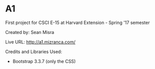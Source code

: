 # A1
First project for CSCI E-15 at Harvard Extension - Spring '17 semester

Created by: Sean Misra

Live URL: http://a1.mizranca.com/ 

Credits and Libraries Used: 
- Bootstrap 3.3.7 (only the CSS)
